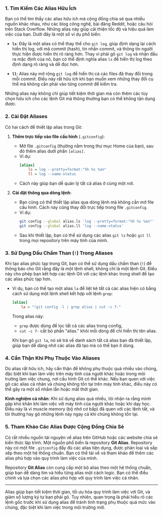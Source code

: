 

### **1. Tìm Kiếm Các Alias Hữu Ích**

Bạn có thể tìm thấy các alias hữu ích mà cộng đồng chia sẻ qua nhiều nguồn khác nhau, như các blog công nghệ, bài đăng Reddit, hoặc câu hỏi trên Stack Overflow. Những alias này giúp cải thiện tốc độ và hiệu quả làm việc của bạn. Dưới đây là một số ví dụ phổ biến:

- **`ls`**: Đây là một alias có thể thay thế cho `git log`, giúp định dạng lại cách hiển thị log, với mã commit (hash), tin nhắn commit, và thông tin người thực hiện được hiển thị rõ ràng hơn. Thay vì phải gõ `git log` và nhận đầu ra mặc định của nó, bạn có thể định nghĩa alias `ls` để hiển thị log theo định dạng rõ ràng và dễ đọc hơn.

- **`ll`**: Alias này mở rộng `git log` để hiển thị cả các files đã thay đổi trong mỗi commit. Điều này rất hữu ích khi bạn muốn xem những thay đổi cụ thể mà không cần phải vào từng commit để kiểm tra.

Những alias này không chỉ giúp tiết kiệm thời gian mà còn thêm các tùy chọn hữu ích cho các lệnh Git mà thông thường bạn có thể không tận dụng được.

### **2. Cài Đặt Aliases**

Có hai cách để thiết lập alias trong Git:

1. **Thêm trực tiếp vào file cấu hình** (`.gitconfig`):
   - Mở file `.gitconfig` (thường nằm trong thư mục Home của bạn), sau đó thêm alias dưới phần `[alias]`.
   - Ví dụ:
     ```ini
     [alias]
         ls = log --pretty=format:"%h %s %an"
         ll = log --name-status
     ```
   - Cách này giúp bạn dễ quản lý tất cả alias ở cùng một nơi.

2. **Cài đặt thông qua dòng lệnh**:
   - Bạn cũng có thể thiết lập alias qua dòng lệnh mà không cần mở file cấu hình. Cách này cũng thay đổi trực tiếp trong file `.gitconfig`.
   - Ví dụ:
     ```bash
     git config --global alias.ls 'log --pretty=format:"%h %s %an"'
     git config --global alias.ll 'log --name-status'
     ```
   - Sau khi thiết lập, bạn có thể sử dụng các alias `git ls` hoặc `git ll` trong mọi repository trên máy tính của mình.

### **3. Sử Dụng Dấu Chấm Than (`!`) Trong Aliases**

Khi tạo alias phức tạp trong Git, bạn có thể sử dụng dấu chấm than (`!`) để thông báo cho Git rằng đây là một lệnh shell, không chỉ là một lệnh Git. Điều này cho phép bạn kết hợp các lệnh Git với các lệnh khác trong shell để tạo các alias phức tạp hơn.

- Ví dụ, bạn có thể tạo một alias `la` để liệt kê tất cả các alias hiện có bằng cách sử dụng một lệnh shell kết hợp với lệnh `grep`:
  
  ```ini
  [alias]
      la = "!git config -l | grep alias | cut -c 7-"
  ```

  Trong alias này:
  - `grep` được dùng để lọc tất cả các alias trong config,
  - `cut -c 7-` cắt bỏ phần "alias." khỏi mỗi dòng để chỉ hiển thị tên alias.

  Khi bạn gõ `git la`, nó sẽ trả về danh sách tất cả alias bạn đã thiết lập, giúp bạn dễ dàng nhớ các alias đã tạo mà có thể bạn ít dùng.

### **4. Cẩn Thận Khi Phụ Thuộc Vào Aliases**

Dù alias rất hữu ích, hãy cẩn thận để không phụ thuộc quá nhiều vào chúng, đặc biệt khi bạn làm việc trên máy tính của người khác hoặc trong môi trường làm việc chung, nơi cấu hình Git có thể khác. Nếu bạn quen với việc gõ các alias cá nhân và chúng không tồn tại trên máy tính khác, điều này có thể gây ra một số nhầm lẫn hoặc mất thời gian.

**Kinh nghiệm cá nhân**: Khi sử dụng alias quá nhiều, tôi nhận ra rằng mình gặp khó khăn khi làm việc với máy tính của người khác hoặc khi dạy học. Điều này là vì muscle memory (bộ nhớ cơ bắp) đã quen với các lệnh tắt, và tôi thường hay gõ những lệnh này ngay cả khi chúng không tồn tại.

### **5. Tham Khảo Các Alias Được Cộng Đồng Chia Sẻ**

Có rất nhiều nguồn tài nguyên về alias trên GitHub hoặc các website chia sẻ kiến thức lập trình. Một nguồn phổ biến là repository **Git Alias**. Repository này có một file `.gitconfig` đầy đủ các alias tiện dụng, được phân loại và sắp xếp theo một hệ thống chuẩn. Bạn có thể tải về và tham khảo để thêm các alias phù hợp vào quy trình làm việc của mình.

Repository **Git Alias** còn cung cấp một bộ alias theo một hệ thống chuẩn, giúp bạn dễ dàng tìm và hiểu từng alias một cách logic. Bạn có thể điều chỉnh và lựa chọn các alias phù hợp với quy trình làm việc cá nhân.

---

Alias giúp bạn tiết kiệm thời gian, tối ưu hóa quy trình làm việc với Git, và giảm số lượng ký tự bạn phải gõ. Tuy nhiên, quan trọng là phải hiểu rõ các lệnh gốc trước khi sử dụng alias để tránh tình trạng phụ thuộc quá mức vào chúng, đặc biệt khi làm việc trong môi trường mới.

